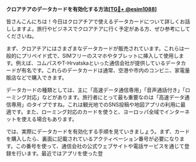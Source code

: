 **クロアチアのデータカードを有効化する方法[[TG💪+ @esim1088](https://t.me/s/esim1088)]**

皆さんこんにちは！今日はクロアチアで使えるデータカードについて詳しくお話ししますよ。旅行やビジネスでクロアチアに行く予定がある方、ぜひ参考にしてくださいね。

まず、クロアチアにはさまざまなデータカードが販売されています。これらは一般的にプリペイド式で、SIMフリーのスマホやタブレットに挿入して使用します。例えば、コムパスやT-Hrvatskaといった通信会社が提供しているデータカードが有名です。これらのデータカードは通常、空港や市内のコンビニ、家電量販店などで購入できます。

データカードの種類としては、主に「高速データ通信専用」「音声通話付き」「ローミング対応」などがあります。旅行者にとって最も重要なのは「高速データ通信専用」のタイプですね。これは観光地でのSNS投稿や地図アプリの利用に最適です。また、ローミング対応のカードを使うと、ヨーロッパ全域でインターネットを使える場合もあります。

では、実際にデータカードを有効化する手順を見ていきましょう。まず、カードを購入したら、裏面に記載されているアクティベーション番号が必要になります。この番号を使って、通信会社の公式ウェブサイトや電話サービスを通じて登録を行います。最近ではアプリを使った登